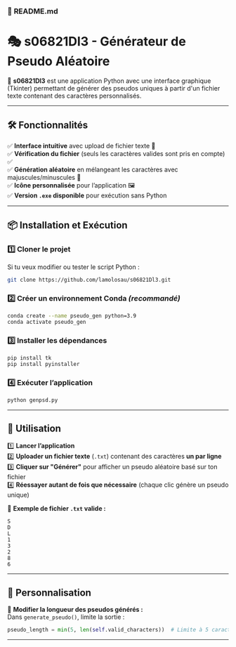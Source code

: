 ### 📌 **README.md**  

# 🎭 s06821Dl3 - Générateur de Pseudo Aléatoire  

🚀 **s06821Dl3** est une application Python avec une interface graphique (Tkinter) permettant de générer des pseudos uniques à partir d'un fichier texte contenant des caractères personnalisés.  

---

## 🛠️ Fonctionnalités  
✅ **Interface intuitive** avec upload de fichier texte 📂  
✅ **Vérification du fichier** (seuls les caractères valides sont pris en compte) ✅  
✅ **Génération aléatoire** en mélangeant les caractères avec majuscules/minuscules 🔀  
✅ **Icône personnalisée** pour l’application 🖼️  
✅ **Version `.exe` disponible** pour exécution sans Python  

---

## 📦 Installation et Exécution  

### **1️⃣ Cloner le projet**  
Si tu veux modifier ou tester le script Python :
```sh
git clone https://github.com/lamolosau/s06821Dl3.git
```

### **2️⃣ Créer un environnement Conda** *(recommandé)*
```sh
conda create --name pseudo_gen python=3.9
conda activate pseudo_gen
```

### **3️⃣ Installer les dépendances**
```sh
pip install tk
pip install pyinstaller
```

### **4️⃣ Exécuter l’application**  
```sh
python genpsd.py
```

---

## 📂 Utilisation  

1️⃣ **Lancer l’application**  
2️⃣ **Uploader un fichier texte** (`.txt`) contenant des caractères **un par ligne**  
3️⃣ **Cliquer sur "Générer"** pour afficher un pseudo aléatoire basé sur ton fichier  
4️⃣ **Réessayer autant de fois que nécessaire** (chaque clic génère un pseudo unique)  

📌 **Exemple de fichier `.txt` valide :**  
```
S
D
L
1
3
2
8
6
```

---

## 🎨 Personnalisation  

📌 **Modifier la longueur des pseudos générés :**  
Dans `generate_pseudo()`, limite la sortie :
```python
pseudo_length = min(5, len(self.valid_characters))  # Limite à 5 caractères
```

---
